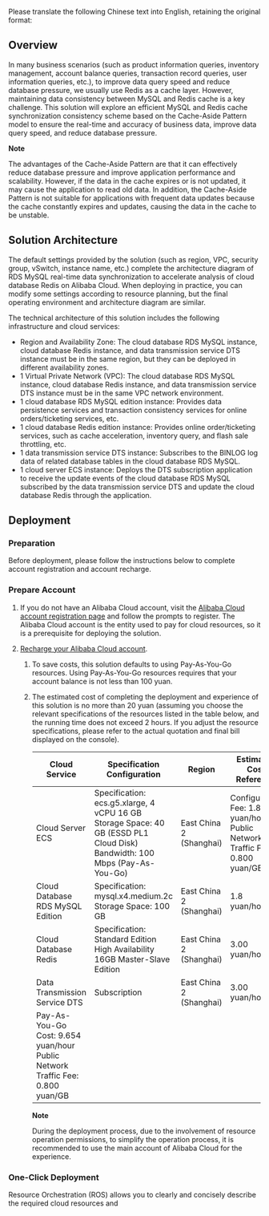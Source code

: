 Please translate the following Chinese text into English, retaining the original format:
## Overview

In many business scenarios (such as product information queries, inventory management, account balance queries, transaction record queries, user information queries, etc.), to improve data query speed and reduce database pressure, we usually use Redis as a cache layer. However, maintaining data consistency between MySQL and Redis cache is a key challenge. This solution will explore an efficient MySQL and Redis cache synchronization consistency scheme based on the Cache-Aside Pattern model to ensure the real-time and accuracy of business data, improve data query speed, and reduce database pressure.

**Note**

The advantages of the Cache-Aside Pattern are that it can effectively reduce database pressure and improve application performance and scalability. However, if the data in the cache expires or is not updated, it may cause the application to read old data. In addition, the Cache-Aside Pattern is not suitable for applications with frequent data updates because the cache constantly expires and updates, causing the data in the cache to be unstable.

## Solution Architecture

The default settings provided by the solution (such as region, VPC, security group, vSwitch, instance name, etc.) complete the architecture diagram of RDS MySQL real-time data synchronization to accelerate analysis of cloud database Redis on Alibaba Cloud. When deploying in practice, you can modify some settings according to resource planning, but the final operating environment and architecture diagram are similar.


The technical architecture of this solution includes the following infrastructure and cloud services:

* Region and Availability Zone: The cloud database RDS MySQL instance, cloud database Redis instance, and data transmission service DTS instance must be in the same region, but they can be deployed in different availability zones.
* 1 Virtual Private Network (VPC): The cloud database RDS MySQL instance, cloud database Redis instance, and data transmission service DTS instance must be in the same VPC network environment.
* 1 cloud database RDS MySQL edition instance: Provides data persistence services and transaction consistency services for online orders/ticketing services, etc.
* 1 cloud database Redis edition instance: Provides online order/ticketing services, such as cache acceleration, inventory query, and flash sale throttling, etc.
* 1 data transmission service DTS instance: Subscribes to the BINLOG log data of related database tables in the cloud database RDS MySQL.
* 1 cloud server ECS instance: Deploys the DTS subscription application to receive the update events of the cloud database RDS MySQL subscribed by the data transmission service DTS and update the cloud database Redis through the application.

## Deployment
### Preparation


Before deployment, please follow the instructions below to complete account registration and account recharge.

### Prepare Account

1. If you do not have an Alibaba Cloud account, visit the [Alibaba Cloud account registration page](https://account.aliyun.com/register/qr_register.htm) and follow the prompts to register. The Alibaba Cloud account is the entity used to pay for cloud resources, so it is a prerequisite for deploying the solution.
2. [Recharge your Alibaba Cloud account](https://help.aliyun.com/document_detail/324650.html).

   1. To save costs, this solution defaults to using Pay-As-You-Go resources. Using Pay-As-You-Go resources requires that your account balance is not less than 100 yuan.
   2. The estimated cost of completing the deployment and experience of this solution is no more than 20 yuan (assuming you choose the relevant specifications of the resources listed in the table below, and the running time does not exceed 2 hours. If you adjust the resource specifications, please refer to the actual quotation and final bill displayed on the console).
      
      | **Cloud Service** | **Specification Configuration** | **Region** | **Estimated Cost Reference** |
      | --- | --- | --- | --- |
      | Cloud Server ECS | Specification: ecs.g5.xlarge, 4 vCPU 16 GB Storage Space: 40 GB (ESSD PL1 Cloud Disk) Bandwidth: 100 Mbps (Pay-As-You-Go) | East China 2 (Shanghai) | Configuration Fee: 1.854 yuan/hour Public Network Traffic Fee: 0.800 yuan/GB |
      | Cloud Database RDS MySQL Edition | Specification: mysql.x4.medium.2c Storage Space: 100 GB | East China 2 (Shanghai) | 1.8 yuan/hour |
      | Cloud Database Redis | Specification: Standard Edition High Availability 16GB Master-Slave Edition | East China 2 (Shanghai) | 3.00 yuan/hour |
      | Data Transmission Service DTS | Subscription | East China 2 (Shanghai) | 3.00 yuan/hour |
      | Pay-As-You-Go Cost: 9.654 yuan/hour Public Network Traffic Fee: 0.800 yuan/GB | | | |
      
      **Note**

      During the deployment process, due to the involvement of resource operation permissions, to simplify the operation process, it is recommended to use the main account of Alibaba Cloud for the experience.
### One-Click Deployment

Resource Orchestration (ROS) allows you to clearly and concisely describe the required cloud resources and